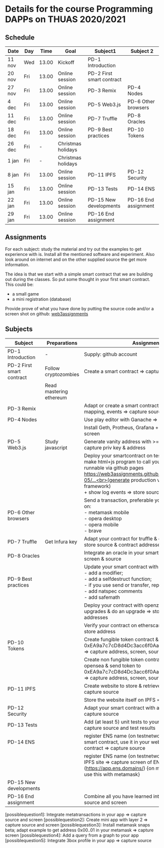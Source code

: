 


# Details for the course Programming DAPPs on THUAS 2020/2021

## Schedule

|Date   |Day |Time  |Goal                |  Subject1                | Subject 2
|---    |--- |----  | --                 | ---------                | -------------
|11 nov |Wed |13.00 | Kickoff            | PD-1 Introduction        |
|20 nov |Fri |13.00 | Online session     | PD-2 First smart contract  
|27 nov |Fri |13.00 | Online session     | PD-3 Remix               | PD-4 Nodes
|4 dec  |Fri |13.00 | Online session     | PD-5 Web3.js             | PD-6 Other browsers
|11 dec |Fri |13.00 | Online session     | PD-7 Truffle             | PD-8 Oracles
|18 dec |Fri |13.00 | Online session     | PD-9 Best practices      | PD-10 Tokens
|26 dec |Fri | -    | Christmas holidays | 
|1 jan  |Fri | -    | Christmas holidays | 
|8 jan  |Fri |13.00 | Online session     | PD-11 IPFS               | PD-12 Security
|15 jan |Fri |13.00 | Online session     | PD-13 Tests              | PD-14 ENS
|22 jan |Fri |13.00 | Online session     | PD-15 New developments   | PD-16 End assignment
|29 jan |Fri |13.00 | Online session     | PD-16 End assignment

## Assignments

For each subject: study the material and try out the examples to get experience with is.
Install all the mentioned software and experiment.
Also look around on internet and on the other supplied source the get more information.

The idea is that we start with a simple smart contract that we are building out during the classes.
So put some thought in your first smart contract.
This could be:
- a small game
- a mini registration (database)


Provide prove of what you have done by putting the source code and/or a screen shot on github:
[web3assignments]

## Subjects

| Subject                    | Preparations            | Assignments
| ----------------------     | ------------            | -----------------
| PD-1 Introduction          | -                       | Supply: github account 
| PD-2 First smart contract  | Follow cryptozombies    | Create a smart contract => capture source
|                            | Read mastering ethereum |
| PD-3 Remix                 |                         | Adapt or create a smart contract with error handling, mapping, events => capture source
| PD-4 Nodes                 |                         | Use play editor with Ganache => capture screen
|                            |                         | Install Geth, Protheus, Grafana + dashboard => capture screen
| PD-5 Web3.js               | Study javascript        | Generate vanity address with >= 5 lead characters => capture priv key & address
|                            |                         | Deploy your smartcontract on testchain<br>make html+js program to call your contract<br>runnable via github pages https://web3assignments.github.io/BC3_{name}/PD-05/...<br>(generate production version when using a framework)<br>+ show log events => store source & capture screen
| PD-6 Other browsers        |                         | Send a transaction, preferable your own site, or [send] on:<br>- metamask mobile<br>- opera desktop<br>- opera mobile<br>- brave
| PD-7 Truffle               | Get Infura key          | Adapt your contract for truffle & deploy on test chain => store source & contract addresses
| PD-8 Oracles               |                         | Integrate an oracle in your smart contract => capture screen & source
| PD-9 Best practices        |                         | Update your smart contract with 3 of the following: <br>- add a modifier; <br>- add a selfdestruct function; <br>- if you use send or transfer, replace it with call; <br>- add natspec comments<br>- add safemath
|                            |                         | Deploy your contract with openzeppelin truffle-upgrades & do an upgrade => store source & contract addresses
|                            |                         | Verify your contract on etherscan => capture screen & store address
| PD-10 Tokens               |                         | Create fungible token contract & send tokens to 0xEA9a7c7cD8d4Dc3acc6f0AaEc1506C8D6041a1c5 => capture address, screen, source
|                            |                         | Create non fungible token contract + image & show on opensea & send token to 0xEA9a7c7cD8d4Dc3acc6f0AaEc1506C8D6041a1c5 => capture address, screen, source
| PD-11 IPFS                 |                         | Create website to store & retrieve images on IPFS => capture source
|                            |                         | Store the website itself on IPFS => capture cid
| PD-12 Security             |                         | Adapt your smart contract with access control => capture source
| PD-13 Tests                |                         | Add (at least 5) unit tests to your smart contract => capture source and test results
| PD-14 ENS                  |                         | register ENS name (on testnetwork), connect it to your smart contract, use it in your website to address the contract => capture source
|                            |                         | register ENS name (on testnetwork), connect it to your IPFS site => capture screen of ENS application (https://app.ens.domains/) {on mainnet you can directly use this with metamask}
| PD-15 New developments     |                         | 
| PD-16 End assignment       |                         | Combine all you have learned into one app => capture source and screen

[send]: https://web3examples.com/ethereum/web3js_browser/sendtransaction.html

[web3assignments]:  https://github.com/web3assignments

[possiblequestion1]: Integrate metatransactions in your app => capture source and screen
[possiblequestion2]: Create mini app with layer 2 => capture source and screen
[possiblequestion3]: Install metamask snaps beta; adapt example to get address 0x00..01 in  your metamask => capture screen
[possiblequestion4]: Add a query from a graph to your app
[possiblequestion5]: Integrate 3box profile in your app => capture source







